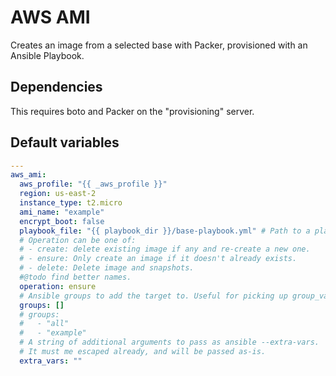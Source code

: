 # AWS AMI
Creates an image from a selected base with Packer, provisioned with an Ansible Playbook.

## Dependencies
This requires boto and Packer on the "provisioning" server.

<!--TOC-->
<!--ENDTOC-->
<!--ROLEVARS-->
## Default variables
```yaml
---
aws_ami:
  aws_profile: "{{ _aws_profile }}"
  region: us-east-2
  instance_type: t2.micro
  ami_name: "example"
  encrypt_boot: false
  playbook_file: "{{ playbook_dir }}/base-playbook.yml" # Path to a playbook used to provision the image.
  # Operation can be one of:
  # - create: delete existing image if any and re-create a new one.
  # - ensure: Only create an image if it doesn't already exists.
  # - delete: Delete image and snapshots.
  #@todo find better names.
  operation: ensure
  # Ansible groups to add the target to. Useful for picking up group_vars.
  groups: []
  # groups:
  #   - "all"
  #   - "example"
  # A string of additional arguments to pass as ansible --extra-vars.
  # It must me escaped already, and will be passed as-is.
  extra_vars: ""

```

<!--ENDROLEVARS-->
